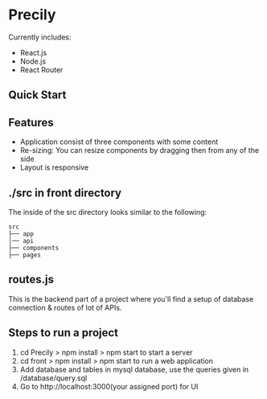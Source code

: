 #  Precily

Currently includes:

* React.js
* Node.js
* React Router

## Quick Start

## Features

* Application consist of three components with some content
* Re-sizing: You can resize components by dragging then from any of the side
* Layout is responsive

## ./src in front directory

The inside of the src directory looks similar to the following:

```
src
├── app
│── api
├── components
├── pages
```

## routes.js
This is the backend part of a project where you'll find a setup of database connection & routes of lot of APIs.

## Steps to run a project

1. cd Precily > npm install > npm start to start a server
2. cd front > npm install > npm start to run a web application
3. Add database and tables in mysql database, use the queries given in /database/query.sql
4. Go to http://localhost:3000(your assigned port) for UI